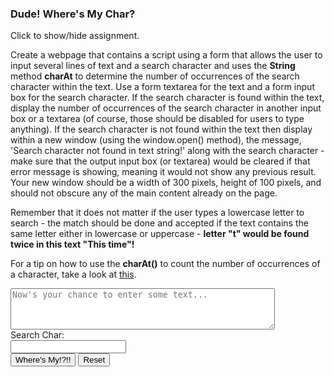### Dude! Where's My Char?

<p id="flip">Click to show/hide assignment.</p>
<div id="panel">

Create a webpage that contains a script using a form that allows the user to input several lines of text and a search character and uses the **String** method **charAt** to determine the number of occurrences of the search character within the text. Use a form textarea for the text and a form input box for the search character. If the search character is found within the text, display the number of occurrences of the search character in another input box or a textarea (of course, those should be disabled for users to type anything). If the search character is not found within the text then display within a new window (using the window.open() method), the message, 'Search character not found in text string!' along with the search character - make sure that the output input box (or textarea) would be cleared if that error message is showing, meaning it would not show any previous result. Your new window should be a width of 300 pixels, height of 100 pixels, and should not obscure any of the main content already on the page.

Remember that it does not matter if the user types a lowercase letter to search - the match should be done and accepted if the text contains the same letter either in lowercase or uppercase - **letter "t" would be found twice in this text "This time"!**

For a tip on how to use the **charAt()** to count the number of occurrences of a character, take a look at [this](https://hills.ccsf.edu/~cdasilva/cnit133/objex3.html).

</div>

<div class="row">
<div class="one-half column">
 <form name="myform">
  <textarea placeholder="Now's your chance to enter some text..." id="myText" name="myText" rows="4" cols="50"></textarea><br>
  <label for="searchChar">Search Char:</label><br>
  <input type="text" id="searchChar" name="searchChar" pattern="(\S| )"><br>

<input type="button" class="button-primary" onclick="process()" value="Where's My!?!!">
<input type="reset" value="Reset" id="reset">
</form>


</div>
<div class="one-half column">
<br>
<div id="results"></div>
</div>
</div>

<script>
const process = () => {

let 
  myText = document.forms["myform"].elements["myText"].value,
  searchChar = document.forms["myform"].elements["searchChar"].value.charAt(0),
  count = 0,
  [...yumText] = myText;

for (let i = 0; i < myText.length; i++) {
  if (myText.charAt(i).toLowerCase() == searchChar.toLowerCase()) count++;
}

count > 0 
  ? displayResults(`There are ${count} occurances of <b>${
    searchChar == " " 
      ? "a space" 
      : searchChar}</b> in the following text: <br><br> ${
       yumText.map(aChar => `${
        aChar.toLowerCase() == searchChar.toLowerCase() 
          ? `<span style = 'border-bottom: 1px solid orchid; color: orchid'><b>${aChar}</b></span>` 
          : aChar }`).join('')}`) 
  : displayResults("", false, searchChar);

}

const displayResults = (results = "", found = true, schChar) => {
    document.getElementById("results").innerHTML = results; 
    if (found == false) {
    var newWindow = window.open("", "new_window", "top=200,left=1000,width=300,height=100");
    newWindow.focus();
    newWindow.document.write(`Dude! I can't find search character <b>${schChar == " " ? "a space" : schChar}</b> in your text string!`);
    newWindow.document.close();
    }
}


window.addEventListener('load', function () {
          $('#reset').click(function(){
            displayResults();
        });
});
</script>
